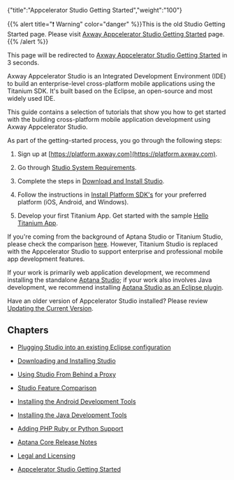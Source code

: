{"title":"Appcelerator Studio Getting Started","weight":"100"}

{{% alert title="❗️ Warning" color="danger" %}}This is the old Studio Getting Started page. Please visit [Axway Appcelerator Studio Getting Started](/docs/appc/Axway_Appcelerator_Studio/Axway_Appcelerator_Studio_Getting_Started/) page.{{% /alert %}}

This page will be redirected to [Axway Appcelerator Studio Getting Started](/docs/appc/Axway_Appcelerator_Studio/Axway_Appcelerator_Studio_Getting_Started/) in 3 seconds.

Axway Appcelerator Studio is an Integrated Development Environment (IDE) to build an enterprise-level cross-platform mobile applications using the Titanium SDK. It's built based on the Eclipse, an open-source and most widely used IDE.

This guide contains a selection of tutorials that show you how to get started with the building cross-platform mobile application development using Axway Appcelerator Studio.

As part of the getting-started process, you go through the following steps:

1. Sign up at [https://platform.axway.com](https://platform.axway.com).

2. Go through [Studio System Requirements](/docs/appc/Titanium_SDK/Titanium_SDK_Getting_Started/Installation_and_Configuration/Setting_up_Studio/).

3. Complete the steps in [Download and Install Studio](/docs/appc/Axway_Appcelerator_Studio/Axway_Appcelerator_Studio_Getting_Started/Downloading_and_Installing_Studio/).

4. Follow the instructions in [Install Platform SDK's](/docs/appc/Titanium_SDK/Titanium_SDK_Getting_Started/Installation_and_Configuration/Installing_Platform_SDKs/) for your preferred platform (iOS, Android, and Windows).

5. Develop your first Titanium App. Get started with the sample [Hello Titanium App](/docs/appc/Titanium_SDK/Titanium_SDK_Getting_Started/Hello_Titanium_App_Tutorial/).

If you're coming from the background of Aptana Studio or Titanium Studio, please check the comparison [here](/docs/appc/Axway_Appcelerator_Studio/Axway_Appcelerator_Studio_Getting_Started/Studio_Feature_Comparison/). However, Titanium Studio is replaced with the Appcelerator Studio to support enterprise and professional mobile app development features.

If your work is primarily web application development, we recommend installing the standalone [Aptana Studio](http://www.aptana.com/products/studio3/download); if your work also involves Java development, we recommend installing [Aptana Studio as an Eclipse plugin](/docs/appc/Axway_Appcelerator_Studio/Axway_Appcelerator_Studio_Getting_Started/Plugging_Studio_into_an_existing_Eclipse_configuration/).

Have an older version of Appcelerator Studio installed? Please review [Updating the Current Version](/docs/appc/Axway_Appcelerator_Studio/Axway_Appcelerator_Studio_Guide/Updating_Studio/Updating_the_Current_Version/).

## Chapters

* [Plugging Studio into an existing Eclipse configuration](/docs/appc/Axway_Appcelerator_Studio/Axway_Appcelerator_Studio_Getting_Started/Plugging_Studio_into_an_existing_Eclipse_configuration/)

* [Downloading and Installing Studio](/docs/appc/Axway_Appcelerator_Studio/Axway_Appcelerator_Studio_Getting_Started/Downloading_and_Installing_Studio/)

* [Using Studio From Behind a Proxy](/docs/appc/Axway_Appcelerator_Studio/Axway_Appcelerator_Studio_Getting_Started/Using_Studio_From_Behind_a_Proxy/)

* [Studio Feature Comparison](/docs/appc/Axway_Appcelerator_Studio/Axway_Appcelerator_Studio_Getting_Started/Studio_Feature_Comparison/)

* [Installing the Android Development Tools](/docs/appc/Axway_Appcelerator_Studio/Axway_Appcelerator_Studio_Getting_Started/Installing_the_Android_Development_Tools/)

* [Installing the Java Development Tools](/docs/appc/Axway_Appcelerator_Studio/Axway_Appcelerator_Studio_Getting_Started/Installing_the_Java_Development_Tools/)

* [Adding PHP Ruby or Python Support](/docs/appc/Axway_Appcelerator_Studio/Axway_Appcelerator_Studio_Getting_Started/Adding_PHP_Ruby_or_Python_Support/)

* [Aptana Core Release Notes](/docs/appc/Axway_Appcelerator_Studio/Axway_Appcelerator_Studio_Getting_Started/Aptana_Core_Release_Notes/)

* [Legal and Licensing](/docs/appc/Axway_Appcelerator_Studio/Axway_Appcelerator_Studio_Getting_Started/Legal_and_Licensing/)

* [Appcelerator Studio Getting Started](#undefined)
